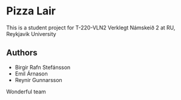 # Pizza Lair

This is a student project for T-220-VLN2 Verklegt Námskeið 2 at RU, Reykjavik University


## Authors

- Birgir Rafn Stefánsson
- Emil Árnason
- Reynir Gunnarsson

Wonderful team
